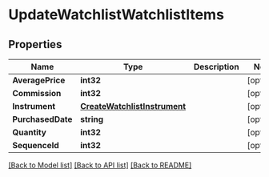 # UpdateWatchlistWatchlistItems

## Properties

Name | Type | Description | Notes
------------ | ------------- | ------------- | -------------
**AveragePrice** | **int32** |  | [optional] 
**Commission** | **int32** |  | [optional] 
**Instrument** | [**CreateWatchlistInstrument**](CreateWatchlist_instrument.md) |  | [optional] 
**PurchasedDate** | **string** |  | [optional] 
**Quantity** | **int32** |  | [optional] 
**SequenceId** | **int32** |  | [optional] 

[[Back to Model list]](../README.md#documentation-for-models) [[Back to API list]](../README.md#documentation-for-api-endpoints) [[Back to README]](../README.md)


